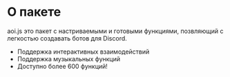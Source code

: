 # О пакете
aoi.js это пакет с настриваемыми и готовыми функциями, позвляющий с легкостью создавать ботов для Discord. 

* Поддержка интерактивных взаимодействий
* Поддержка музыкальных функций
* Доступно более 600 функций!


